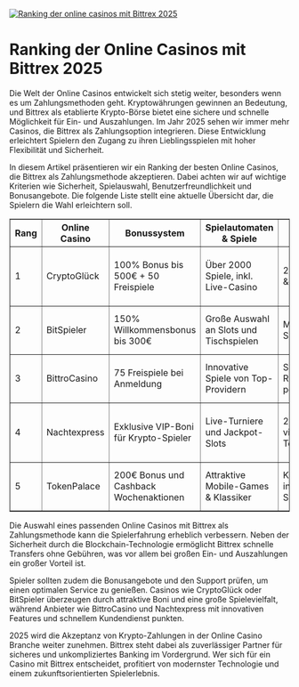 [![Ranking der online casinos mit Bittrex 2025](https://123-caf.pages.dev/gitsignup.png)](https://vrmoo.ru/Bt82HjjY)

<h1>Ranking der Online Casinos mit Bittrex 2025</h1>  <p>Die Welt der Online Casinos entwickelt sich stetig weiter, besonders wenn es um Zahlungsmethoden geht. Kryptowährungen gewinnen an Bedeutung, und Bittrex als etablierte Krypto-Börse bietet eine sichere und schnelle Möglichkeit für Ein- und Auszahlungen. Im Jahr 2025 sehen wir immer mehr Casinos, die Bittrex als Zahlungsoption integrieren. Diese Entwicklung erleichtert Spielern den Zugang zu ihren Lieblingsspielen mit hoher Flexibilität und Sicherheit.</p>  <p>In diesem Artikel präsentieren wir ein Ranking der besten Online Casinos, die Bittrex als Zahlungsmethode akzeptieren. Dabei achten wir auf wichtige Kriterien wie Sicherheit, Spielauswahl, Benutzerfreundlichkeit und Bonusangebote. Die folgende Liste stellt eine aktuelle Übersicht dar, die Spielern die Wahl erleichtern soll.</p>  <table border="1" cellspacing="0" cellpadding="8">   <thead>     <tr>       <th>Rang</th>       <th>Online Casino</th>       <th>Bonussystem</th>       <th>Spielautomaten & Spiele</th>       <th>Support</th>       <th>Warum Bittrex?</th>     </tr>   </thead>   <tbody>     <tr>       <td>1</td>       <td>CryptoGlück</td>       <td>100% Bonus bis 500€ + 50 Freispiele</td>       <td>Über 2000 Spiele, inkl. Live-Casino</td>       <td>24/7 Live-Chat & Telefon</td>       <td>Nahtlose Bittrex-Integration für schnelle Transaktionen</td>     </tr>     <tr>       <td>2</td>       <td>BitSpieler</td>       <td>150% Willkommensbonus bis 300€</td>       <td>Große Auswahl an Slots und Tischspielen</td>       <td>Multilinguales Supportteam</td>       <td>Sichere Wallet-Verknüpfung mit Bittrex</td>     </tr>     <tr>       <td>3</td>       <td>BittroCasino</td>       <td>75 Freispiele bei Anmeldung</td>       <td>Innovative Spiele von Top-Providern</td>       <td>Schnelle Reaktionszeiten per E-Mail</td>       <td>Direkte Ein- und Auszahlungen über Bittrex</td>     </tr>     <tr>       <td>4</td>       <td>Nachtexpress</td>       <td>Exklusive VIP-Boni für Krypto-Spieler</td>       <td>Live-Turniere und Jackpot-Slots</td>       <td>24/7 Support via Chat und Telefon</td>       <td>Einfacher Zugang dank Bittrex-Krypto-Zahlungen</td>     </tr>     <tr>       <td>5</td>       <td>TokenPalace</td>       <td>200€ Bonus und Cashback Wochenaktionen</td>       <td>Attraktive Mobile-Games & Klassiker</td>       <td>Kundendienst in mehreren Sprachen</td>       <td>Schnelle Auszahlung über Bittrex Wallet</td>     </tr>   </tbody> </table>  <p>Die Auswahl eines passenden Online Casinos mit Bittrex als Zahlungsmethode kann die Spielerfahrung erheblich verbessern. Neben der Sicherheit durch die Blockchain-Technologie ermöglicht Bittrex schnelle Transfers ohne Gebühren, was vor allem bei großen Ein- und Auszahlungen ein großer Vorteil ist.</p>  <p>Spieler sollten zudem die Bonusangebote und den Support prüfen, um einen optimalen Service zu genießen. Casinos wie CryptoGlück oder BitSpieler überzeugen durch attraktive Boni und eine große Spielevielfalt, während Anbieter wie BittroCasino und Nachtexpress mit innovativen Features und schnellem Kundendienst punkten.</p>  <p>2025 wird die Akzeptanz von Krypto-Zahlungen in der Online Casino Branche weiter zunehmen. Bittrex steht dabei als zuverlässiger Partner für sicheres und unkompliziertes Banking im Vordergrund. Wer sich für ein Casino mit Bittrex entscheidet, profitiert von modernster Technologie und einem zukunftsorientierten Spielerlebnis.</p>